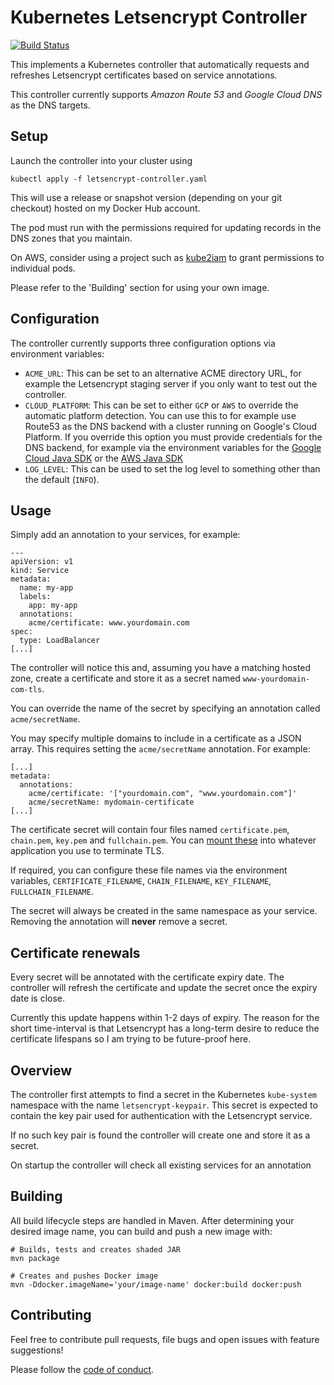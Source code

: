 Kubernetes Letsencrypt Controller
=================================

[![Build Status](https://travis-ci.org/tazjin/kubernetes-letsencrypt.svg?branch=master)](https://travis-ci.org/tazjin/kubernetes-letsencrypt)

This implements a Kubernetes controller that automatically requests and refreshes Letsencrypt
certificates based on service annotations.

This controller currently supports _Amazon Route 53_ and _Google Cloud DNS_ as the DNS targets.



## Setup

Launch the controller into your cluster using

```
kubectl apply -f letsencrypt-controller.yaml
```

This will use a release or snapshot version (depending on your git checkout) hosted on my Docker Hub
account.

The pod must run with the permissions required for updating records in the DNS zones that you
maintain.

On AWS, consider using a project such as [kube2iam][] to grant permissions to individual pods.

Please refer to the 'Building' section for using your own image.

## Configuration

The controller currently supports three configuration options via environment variables:

* `ACME_URL`: This can be set to an alternative ACME directory URL, for example the Letsencrypt
  staging server if you only want to test out the controller.
* `CLOUD_PLATFORM`: This can be set to either `GCP` or `AWS` to override the automatic platform
  detection. You can use this to for example use Route53 as the DNS backend with a cluster running
  on Google's Cloud Platform.
  If you override this option you must provide credentials for the DNS backend, for example via the
  environment variables for the [Google Cloud Java SDK][] or the [AWS Java SDK][]
* `LOG_LEVEL`: This can be used to set the log level to something other than the default (`INFO`).

## Usage

Simply add an annotation to your services, for example:

```
---
apiVersion: v1
kind: Service
metadata:
  name: my-app
  labels:
    app: my-app
  annotations:
    acme/certificate: www.yourdomain.com
spec:
  type: LoadBalancer
[...]
```

The controller will notice this and, assuming you have a matching hosted zone, create a certificate
and store it as a secret named `www-yourdomain-com-tls`.

You can override the name of the secret by specifying an annotation called `acme/secretName`.

You may specify multiple domains to include in a certificate as a JSON array. This requires
setting the `acme/secretName` annotation. For example:

```
[...]
metadata:
  annotations:
    acme/certificate: '["yourdomain.com", "www.yourdomain.com"]'
    acme/secretName: mydomain-certificate
[...]
```

The certificate secret will contain four files named `certificate.pem`, `chain.pem`, `key.pem` and
`fullchain.pem`.
You can [mount these][] into whatever application you use to terminate TLS.

If required, you can configure these file names via the environment variables,
`CERTIFICATE_FILENAME`, `CHAIN_FILENAME`, `KEY_FILENAME`, `FULLCHAIN_FILENAME`.

The secret will always be created in the same namespace as your service. Removing the annotation
will **never** remove a secret.

## Certificate renewals

Every secret will be annotated with the certificate expiry date. The controller will refresh the
certificate and update the secret once the expiry date is close.

Currently this update happens within 1-2 days of expiry. The reason for the short time-interval is
that Letsencrypt has a long-term desire to reduce the certificate lifespans so I am trying to be
future-proof here.

## Overview

The controller first attempts to find a secret in the Kubernetes `kube-system` namespace with the
name `letsencrypt-keypair`. This secret is expected to contain the key pair used for authentication
with the Letsencrypt service.

If no such key pair is found the controller will create one and store it as a secret.

On startup the controller will check all existing services for an annotation

## Building

All build lifecycle steps are handled in Maven. After determining your desired image name, you can
build and push a new image with:

```
# Builds, tests and creates shaded JAR
mvn package

# Creates and pushes Docker image
mvn -Ddocker.imageName='your/image-name' docker:build docker:push
```

## Contributing

Feel free to contribute pull requests, file bugs and open issues with feature suggestions!

Please follow the [code of conduct](CODE_OF_CONDUCT.md).

[kube2iam]: https://github.com/jtblin/kube2iam
[mount these]: http://kubernetes.io/docs/user-guide/secrets/#using-secrets-as-files-from-a-pod
[Google Cloud Java SDK]: https://github.com/GoogleCloudPlatform/google-cloud-java#authentication
[AWS Java SDK]: https://docs.aws.amazon.com/java-sdk/latest/developer-guide/credentials.html
